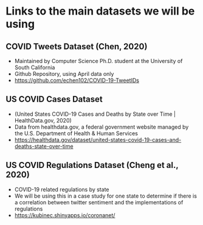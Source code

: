 # Links to the main datasets we will be using

## COVID Tweets Dataset (Chen, 2020)
* Maintained by Computer Science Ph.D. student at the University of South California
* Github Repository, using April data only
* https://github.com/echen102/COVID-19-TweetIDs

## US COVID Cases Dataset 
* (United States COVID-19 Cases and Deaths by State over Time | HealthData.gov, 2020)
* Data from healthdata.gov, a federal government website managed by the U.S. Department of Health & Human Services
* https://healthdata.gov/dataset/united-states-covid-19-cases-and-deaths-state-over-time

## US COVID Regulations Dataset (Cheng et al., 2020)
* COVID-19 related regulations by state
* We will be using this in a case study for one state to determine if there is a correlation between twitter sentiment and the implementations of regulations
* https://kubinec.shinyapps.io/coronanet/


